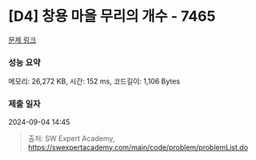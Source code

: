 # [D4] 창용 마을 무리의 개수 - 7465 

[문제 링크](https://swexpertacademy.com/main/code/problem/problemDetail.do?contestProbId=AWngfZVa9XwDFAQU) 

### 성능 요약

메모리: 26,272 KB, 시간: 152 ms, 코드길이: 1,106 Bytes

### 제출 일자

2024-09-04 14:45



> 출처: SW Expert Academy, https://swexpertacademy.com/main/code/problem/problemList.do